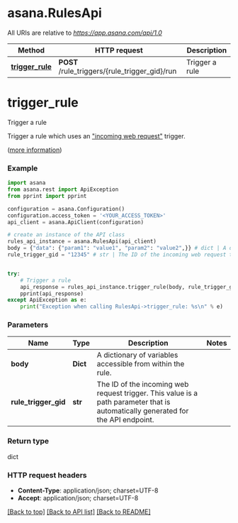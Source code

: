 # asana.RulesApi

All URIs are relative to *https://app.asana.com/api/1.0*

Method | HTTP request | Description
------------- | ------------- | -------------
[**trigger_rule**](RulesApi.md#trigger_rule) | **POST** /rule_triggers/{rule_trigger_gid}/run | Trigger a rule

# **trigger_rule**

Trigger a rule

Trigger a rule which uses an [\"incoming web request\"](/docs/incoming-web-requests) trigger.

([more information](https://developers.asana.com/reference/triggerrule))

### Example
```python
import asana
from asana.rest import ApiException
from pprint import pprint

configuration = asana.Configuration()
configuration.access_token = '<YOUR_ACCESS_TOKEN>'
api_client = asana.ApiClient(configuration)

# create an instance of the API class
rules_api_instance = asana.RulesApi(api_client)
body = {"data": {"param1": "value1", "param2": "value2",}} # dict | A dictionary of variables accessible from within the rule.
rule_trigger_gid = "12345" # str | The ID of the incoming web request trigger. This value is a path parameter that is automatically generated for the API endpoint.


try:
    # Trigger a rule
    api_response = rules_api_instance.trigger_rule(body, rule_trigger_gid)
    pprint(api_response)
except ApiException as e:
    print("Exception when calling RulesApi->trigger_rule: %s\n" % e)
```

### Parameters

Name | Type | Description  | Notes
------------- | ------------- | ------------- | -------------
 **body** | **Dict**| A dictionary of variables accessible from within the rule. | 
 **rule_trigger_gid** | **str**| The ID of the incoming web request trigger. This value is a path parameter that is automatically generated for the API endpoint. | 

### Return type

dict

### HTTP request headers

 - **Content-Type**: application/json; charset=UTF-8
 - **Accept**: application/json; charset=UTF-8

[[Back to top]](#) [[Back to API list]](../README.md#documentation-for-api-endpoints) [[Back to README]](../README.md)

